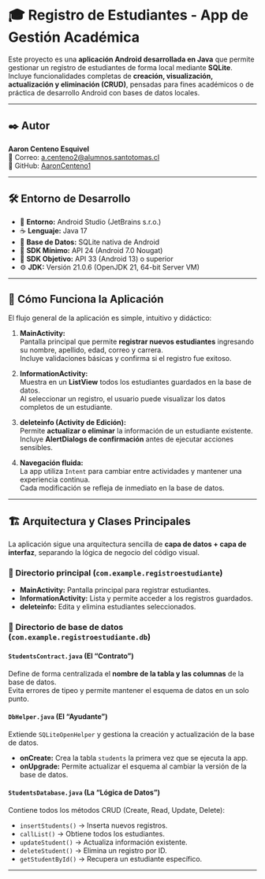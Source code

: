# 🎓 Registro de Estudiantes - App de Gestión Académica

Este proyecto es una **aplicación Android desarrollada en Java** que permite gestionar un registro de estudiantes de forma local mediante **SQLite**.  
Incluye funcionalidades completas de **creación, visualización, actualización y eliminación (CRUD)**, pensadas para fines académicos o de práctica de desarrollo Android con bases de datos locales.

---

## ✒️ Autor

**Aaron Centeno Esquivel**  
📧 Correo: [a.centeno2@alumnos.santotomas.cl](mailto:a.centeno2@alumnos.santotomas.cl)  
💼 GitHub: [AaronCenteno1](https://github.com/AaronCenteno1)

---

## 🛠️ Entorno de Desarrollo

- 🧩 **Entorno:** Android Studio (JetBrains s.r.o.)  
- ☕ **Lenguaje:** Java  17
- 💾 **Base de Datos:** SQLite nativa de Android  
- 🧱 **SDK Mínimo:** API 24 (Android 7.0 Nougat)  
- 🎯 **SDK Objetivo:** API 33 (Android 13) o superior  
- ⚙️ **JDK:** Versión 21.0.6 (OpenJDK 21, 64-bit Server VM)

---

## 🚀 Cómo Funciona la Aplicación

El flujo general de la aplicación es simple, intuitivo y didáctico:

1. **MainActivity:**  
   Pantalla principal que permite **registrar nuevos estudiantes** ingresando su nombre, apellido, edad, correo y carrera.  
   Incluye validaciones básicas y confirma si el registro fue exitoso.

2. **InformationActivity:**  
   Muestra en un **ListView** todos los estudiantes guardados en la base de datos.  
   Al seleccionar un registro, el usuario puede visualizar los datos completos de un estudiante.

3. **deleteinfo (Activity de Edición):**  
   Permite **actualizar o eliminar** la información de un estudiante existente.  
   Incluye **AlertDialogs de confirmación** antes de ejecutar acciones sensibles.

4. **Navegación fluida:**  
   La app utiliza `Intent` para cambiar entre actividades y mantener una experiencia continua.  
   Cada modificación se refleja de inmediato en la base de datos.

---

## 🏗️ Arquitectura y Clases Principales

La aplicación sigue una arquitectura sencilla de **capa de datos + capa de interfaz**, separando la lógica de negocio del código visual.

### 📂 Directorio principal (`com.example.registroestudiante`)

- **MainActivity:** Pantalla principal para registrar estudiantes.  
- **InformationActivity:** Lista y permite acceder a los registros guardados.  
- **deleteinfo:** Edita y elimina estudiantes seleccionados.

### 🧠 Directorio de base de datos (`com.example.registroestudiante.db`)

#### `StudentsContract.java` (El “Contrato”)
Define de forma centralizada el **nombre de la tabla y las columnas** de la base de datos.  
Evita errores de tipeo y permite mantener el esquema de datos en un solo punto.

#### `DbHelper.java` (El “Ayudante”)
Extiende `SQLiteOpenHelper` y gestiona la creación y actualización de la base de datos.  
- **onCreate:** Crea la tabla `students` la primera vez que se ejecuta la app.  
- **onUpgrade:** Permite actualizar el esquema al cambiar la versión de la base de datos.

#### `StudentsDatabase.java` (La “Lógica de Datos”)
Contiene todos los métodos CRUD (Create, Read, Update, Delete):
- `insertStudents()` → Inserta nuevos registros.  
- `callList()` → Obtiene todos los estudiantes.  
- `updateStudent()` → Actualiza información existente.  
- `deleteStudent()` → Elimina un registro por ID.  
- `getStudentById()` → Recupera un estudiante específico.

---
